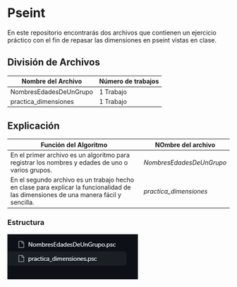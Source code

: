 # Pseint

En este repositorio encontrarás dos archivos que contienen un ejercicio práctico con el fin de repasar las dimensiones en pseint vistas en clase.

## División de Archivos

|Nombre del Archivo| Número de trabajos|
|--|--|
|NombresEdadesDeUnGrupo| 1 Trabajo|
|practica_dimensiones| 1 Trabajo|

## Explicación
|Función del Algoritmo| NOmbre del archivo|
|--|--|
|En el primer archivo es un algoritmo para registrar los nombres y edades de uno o varios grupos.| *NombresEdadesDeUnGrupo*|
|En el segundo archivo es un trabajo hecho en clase para explicar la funcionalidad de las dimensiones de una manera fácil y sencilla.|*practica_dimensiones*|

### Estructura

![alt text](image.png)
